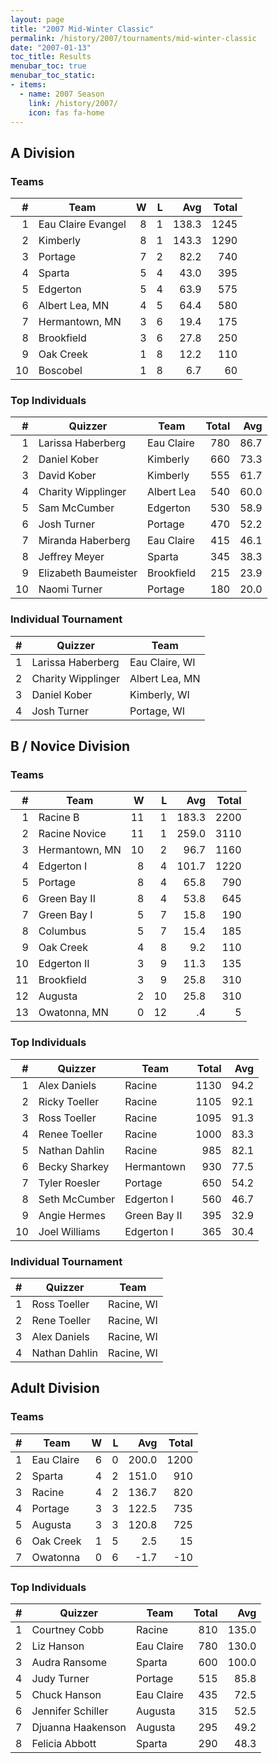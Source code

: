 ```yaml
---
layout: page
title: "2007 Mid-Winter Classic"
permalink: /history/2007/tournaments/mid-winter-classic
date: "2007-01-13"
toc_title: Results
menubar_toc: true
menubar_toc_static:
- items:
  - name: 2007 Season
    link: /history/2007/
    icon: fas fa-home
---
```


## A Division

### Teams

|    # | Team               |    W |    L |   Avg | Total |
| ---: | ------------------ | ---: | ---: | ----: | ----: |
|    1 | Eau Claire Evangel |    8 |    1 | 138.3 |  1245 |
|    2 | Kimberly           |    8 |    1 | 143.3 |  1290 |
|    3 | Portage            |    7 |    2 |  82.2 |   740 |
|    4 | Sparta             |    5 |    4 |  43.0 |   395 |
|    5 | Edgerton           |    5 |    4 |  63.9 |   575 |
|    6 | Albert Lea, MN     |    4 |    5 |  64.4 |   580 |
|    7 | Hermantown, MN     |    3 |    6 |  19.4 |   175 |
|    8 | Brookfield         |    3 |    6 |  27.8 |   250 |
|    9 | Oak Creek          |    1 |    8 |  12.2 |   110 |
|   10 | Boscobel           |    1 |    8 |   6.7 |    60 |

### Top Individuals

|    # | Quizzer              | Team       | Total |  Avg |
| ---: | -------------------- | ---------- | ----: | ---: |
|    1 | Larissa Haberberg    | Eau Claire |   780 | 86.7 |
|    2 | Daniel Kober         | Kimberly   |   660 | 73.3 |
|    3 | David Kober          | Kimberly   |   555 | 61.7 |
|    4 | Charity Wipplinger   | Albert Lea |   540 | 60.0 |
|    5 | Sam McCumber         | Edgerton   |   530 | 58.9 |
|    6 | Josh Turner          | Portage    |   470 | 52.2 |
|    7 | Miranda Haberberg    | Eau Claire |   415 | 46.1 |
|    8 | Jeffrey Meyer        | Sparta     |   345 | 38.3 |
|    9 | Elizabeth Baumeister | Brookfield |   215 | 23.9 |
|   10 | Naomi Turner         | Portage    |   180 | 20.0 |

### Individual Tournament

|    # | Quizzer            | Team           |
| ---: | ------------------ | -------------- |
|    1 | Larissa Haberberg  | Eau Claire, WI |
|    2 | Charity Wipplinger | Albert Lea, MN |
|    3 | Daniel Kober       | Kimberly, WI   |
|    4 | Josh Turner        | Portage, WI    |

## B / Novice Division

### Teams

|    # | Team           |    W |    L |   Avg | Total |
| ---: | -------------- | ---: | ---: | ----: | ----: |
|    1 | Racine B       |   11 |    1 | 183.3 |  2200 |
|    2 | Racine Novice  |   11 |    1 | 259.0 |  3110 |
|    3 | Hermantown, MN |   10 |    2 |  96.7 |  1160 |
|    4 | Edgerton I     |    8 |    4 | 101.7 |  1220 |
|    5 | Portage        |    8 |    4 |  65.8 |   790 |
|    6 | Green Bay II   |    8 |    4 |  53.8 |   645 |
|    7 | Green Bay I    |    5 |    7 |  15.8 |   190 |
|    8 | Columbus       |    5 |    7 |  15.4 |   185 |
|    9 | Oak Creek      |    4 |    8 |   9.2 |   110 |
|   10 | Edgerton II    |    3 |    9 |  11.3 |   135 |
|   11 | Brookfield     |    3 |    9 |  25.8 |   310 |
|   12 | Augusta        |    2 |   10 |  25.8 |   310 |
|   13 | Owatonna, MN   |    0 |   12 |    .4 |     5 |

### Top Individuals

|    # | Quizzer       | Team         | Total |  Avg |
| ---: | ------------- | ------------ | ----: | ---: |
|    1 | Alex Daniels  | Racine       |  1130 | 94.2 |
|    2 | Ricky Toeller | Racine       |  1105 | 92.1 |
|    3 | Ross Toeller  | Racine       |  1095 | 91.3 |
|    4 | Renee Toeller | Racine       |  1000 | 83.3 |
|    5 | Nathan Dahlin | Racine       |   985 | 82.1 |
|    6 | Becky Sharkey | Hermantown   |   930 | 77.5 |
|    7 | Tyler Roesler | Portage      |   650 | 54.2 |
|    8 | Seth McCumber | Edgerton I   |   560 | 46.7 |
|    9 | Angie Hermes  | Green Bay II |   395 | 32.9 |
|   10 | Joel Williams | Edgerton I   |   365 | 30.4 |

### Individual Tournament

|    # | Quizzer       | Team       |
| ---: | ------------- | ---------- |
|    1 | Ross Toeller  | Racine, WI |
|    2 | Rene Toeller  | Racine, WI |
|    3 | Alex Daniels  | Racine, WI |
|    4 | Nathan Dahlin | Racine, WI |

## Adult Division

### Teams

|    # | Team       |    W |    L |   Avg | Total |
| ---: | ---------- | ---: | ---: | ----: | ----: |
|    1 | Eau Claire |    6 |    0 | 200.0 |  1200 |
|    2 | Sparta     |    4 |    2 | 151.0 |   910 |
|    3 | Racine     |    4 |    2 | 136.7 |   820 |
|    4 | Portage    |    3 |    3 | 122.5 |   735 |
|    5 | Augusta    |    3 |    3 | 120.8 |   725 |
|    6 | Oak Creek  |    1 |    5 |   2.5 |    15 |
|    7 | Owatonna   |    0 |    6 |  -1.7 |   -10 |

### Top Individuals

|    # | Quizzer           | Team       | Total |   Avg |
| ---: | ----------------- | ---------- | ----: | ----: |
|    1 | Courtney Cobb     | Racine     |   810 | 135.0 |
|    2 | Liz Hanson        | Eau Claire |   780 | 130.0 |
|    3 | Audra Ransome     | Sparta     |   600 | 100.0 |
|    4 | Judy Turner       | Portage    |   515 |  85.8 |
|    5 | Chuck Hanson      | Eau Claire |   435 |  72.5 |
|    6 | Jennifer Schiller | Augusta    |   315 |  52.5 |
|    7 | Djuanna Haakenson | Augusta    |   295 |  49.2 |
|    8 | Felicia Abbott    | Sparta     |   290 |  48.3 |

